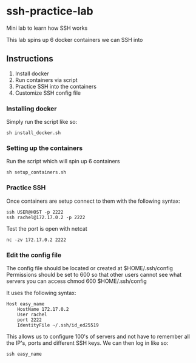 # ssh-practice-lab
Mini lab to learn how SSH works

This lab spins up 6 docker containers we can SSH into

## Instructions
1) Install docker
2) Run containers via script
3) Practice SSH into the containers
4) Customize SSH config file

### Installing docker
Simply run the script like so:
```
sh install_docker.sh
```

### Setting up the containers
Run the script which will spin up 6 containers
```
sh setup_containers.sh
```
    
### Practice SSH 
Once containers are setup connect to them with the following syntax:
```
ssh USER@HOST -p 2222
ssh rachel@172.17.0.2 -p 2222
```

Test the port is open with netcat
```
nc -zv 172.17.0.2 2222
```

### Edit the config file
The config file should be located or created at $HOME/.ssh/config
Permissions should be set to 600 so that other users cannot see what servers you can access
    chmod 600 $HOME/.ssh/config

It uses the following syntax:
```
Host easy_name
    HostName 172.17.0.2  
    User rachel  
    port 2222  
    IdentityFile ~/.ssh/id_ed25519  
```

This allows us to configure 100's of servers and not have to remember all the IP's, ports and different SSH keys.
We can then log in like so:
```
ssh easy_name 
```
